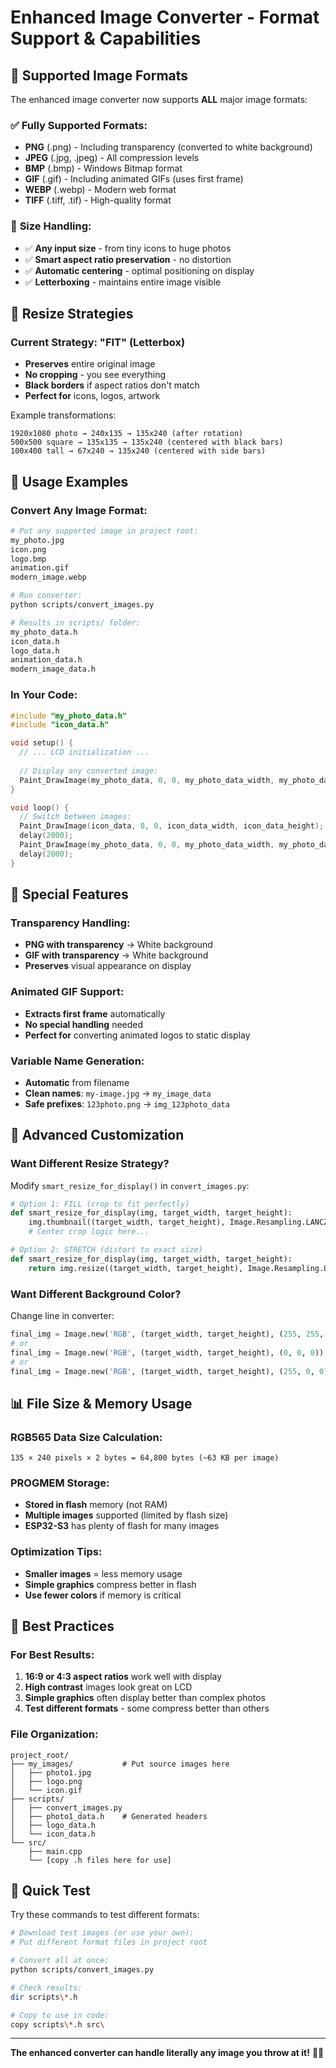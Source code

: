 # Enhanced Image Converter - Format Support & Capabilities

## 🎯 **Supported Image Formats**

The enhanced image converter now supports **ALL** major image formats:

### ✅ **Fully Supported Formats:**
- **PNG** (.png) - Including transparency (converted to white background)
- **JPEG** (.jpg, .jpeg) - All compression levels
- **BMP** (.bmp) - Windows Bitmap format
- **GIF** (.gif) - Including animated GIFs (uses first frame)
- **WEBP** (.webp) - Modern web format
- **TIFF** (.tiff, .tif) - High-quality format

### 🔧 **Size Handling:**
- ✅ **Any input size** - from tiny icons to huge photos
- ✅ **Smart aspect ratio preservation** - no distortion
- ✅ **Automatic centering** - optimal positioning on display
- ✅ **Letterboxing** - maintains entire image visible

## 📐 **Resize Strategies**

### Current Strategy: "FIT" (Letterbox)
- **Preserves** entire original image
- **No cropping** - you see everything
- **Black borders** if aspect ratios don't match
- **Perfect for** icons, logos, artwork

Example transformations:
```
1920x1080 photo → 240x135 → 135x240 (after rotation)
500x500 square → 135x135 → 135x240 (centered with black bars)
100x400 tall → 67x240 → 135x240 (centered with side bars)
```

## 🚀 **Usage Examples**

### Convert Any Image Format:
```bash
# Put any supported image in project root:
my_photo.jpg
icon.png  
logo.bmp
animation.gif
modern_image.webp

# Run converter:
python scripts/convert_images.py

# Results in scripts/ folder:
my_photo_data.h
icon_data.h
logo_data.h
animation_data.h  
modern_image_data.h
```

### In Your Code:
```cpp
#include "my_photo_data.h"
#include "icon_data.h"

void setup() {
  // ... LCD initialization ...
  
  // Display any converted image:
  Paint_DrawImage(my_photo_data, 0, 0, my_photo_data_width, my_photo_data_height);
}

void loop() {
  // Switch between images:
  Paint_DrawImage(icon_data, 0, 0, icon_data_width, icon_data_height);
  delay(2000);
  Paint_DrawImage(my_photo_data, 0, 0, my_photo_data_width, my_photo_data_height);
  delay(2000);
}
```

## 🎨 **Special Features**

### Transparency Handling:
- **PNG with transparency** → White background
- **GIF with transparency** → White background  
- **Preserves** visual appearance on display

### Animated GIF Support:
- **Extracts first frame** automatically
- **No special handling** needed
- **Perfect for** converting animated logos to static display

### Variable Name Generation:
- **Automatic** from filename
- **Clean names**: `my-image.jpg` → `my_image_data`
- **Safe prefixes**: `123photo.png` → `img_123photo_data`

## 🔧 **Advanced Customization**

### Want Different Resize Strategy?
Modify `smart_resize_for_display()` in `convert_images.py`:

```python
# Option 1: FILL (crop to fit perfectly)
def smart_resize_for_display(img, target_width, target_height):
    img.thumbnail((target_width, target_height), Image.Resampling.LANCZOS)
    # Center crop logic here...

# Option 2: STRETCH (distort to exact size)  
def smart_resize_for_display(img, target_width, target_height):
    return img.resize((target_width, target_height), Image.Resampling.LANCZOS)
```

### Want Different Background Color?
Change line in converter:
```python
final_img = Image.new('RGB', (target_width, target_height), (255, 255, 255))  # White
# or
final_img = Image.new('RGB', (target_width, target_height), (0, 0, 0))        # Black  
# or
final_img = Image.new('RGB', (target_width, target_height), (255, 0, 0))      # Red
```

## 📊 **File Size & Memory Usage**

### RGB565 Data Size Calculation:
```
135 × 240 pixels × 2 bytes = 64,800 bytes (~63 KB per image)
```

### PROGMEM Storage:
- **Stored in flash** memory (not RAM)
- **Multiple images** supported (limited by flash size)
- **ESP32-S3** has plenty of flash for many images

### Optimization Tips:
- **Smaller images** = less memory usage
- **Simple graphics** compress better in flash
- **Use fewer colors** if memory is critical

## 🎯 **Best Practices**

### For Best Results:
1. **16:9 or 4:3 aspect ratios** work well with display
2. **High contrast** images look great on LCD
3. **Simple graphics** often display better than complex photos
4. **Test different formats** - some compress better than others

### File Organization:
```
project_root/
├── my_images/           # Put source images here
│   ├── photo1.jpg
│   ├── logo.png
│   └── icon.gif
├── scripts/
│   ├── convert_images.py
│   ├── photo1_data.h    # Generated headers
│   ├── logo_data.h
│   └── icon_data.h  
└── src/
    ├── main.cpp
    └── [copy .h files here for use]
```

## 🚀 **Quick Test**

Try these commands to test different formats:

```bash
# Download test images (or use your own):
# Put different format files in project root

# Convert all at once:
python scripts/convert_images.py

# Check results:
dir scripts\*.h

# Copy to use in code:
copy scripts\*.h src\
```

---

**The enhanced converter can handle literally any image you throw at it!** 📸✨